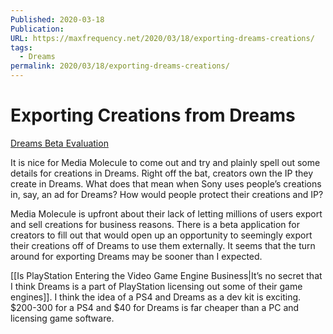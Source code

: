 ```yaml
---
Published: 2020-03-18
Publication: 
URL: https://maxfrequency.net/2020/03/18/exporting-dreams-creations/
tags:
  - Dreams
permalink: 2020/03/18/exporting-dreams-creations/
---
```

# Exporting Creations from Dreams

[Dreams Beta Evaluation](https://docs.indreams.me/en/news/dreams-beta-evaluation)

It is nice for Media Molecule to come out and try and plainly spell out some details for creations in Dreams. Right off the bat, creators own the IP they create in Dreams. What does that mean when Sony uses people’s creations in, say, an ad for Dreams? How would people protect their creations and IP?

Media Molecule is upfront about their lack of letting millions of users export and sell creations for business reasons. There is a beta application for creators to fill out that would open up an opportunity to seemingly export their creations off of Dreams to use them externally. It seems that the turn around for exporting Dreams may be sooner than I expected.

[[Is PlayStation Entering the Video Game Engine Business|It’s no secret that I think Dreams is a part of PlayStation licensing out some of their game engines]]. I think the idea of a PS4 and Dreams as a dev kit is exciting. $200-300 for a PS4 and $40 for Dreams is far cheaper than a PC and licensing game software.